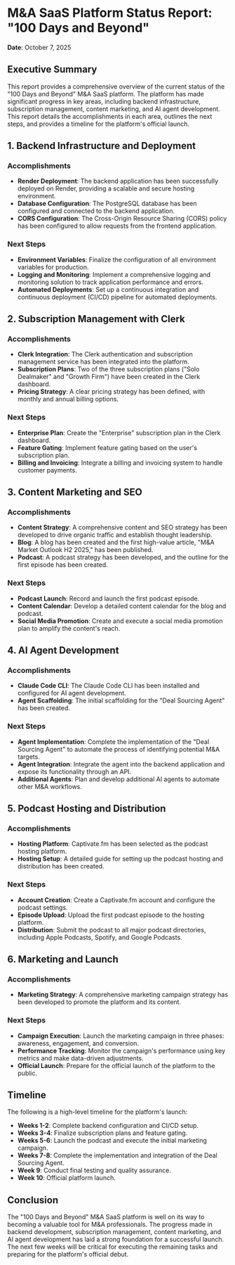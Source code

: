 # M&A SaaS Platform Status Report: "100 Days and Beyond"

**Date**: October 7, 2025

## Executive Summary

This report provides a comprehensive overview of the current status of the "100 Days and Beyond" M&A SaaS platform. The platform has made significant progress in key areas, including backend infrastructure, subscription management, content marketing, and AI agent development. This report details the accomplishments in each area, outlines the next steps, and provides a timeline for the platform's official launch.

## 1. Backend Infrastructure and Deployment

### Accomplishments

- **Render Deployment**: The backend application has been successfully deployed on Render, providing a scalable and secure hosting environment.
- **Database Configuration**: The PostgreSQL database has been configured and connected to the backend application.
- **CORS Configuration**: The Cross-Origin Resource Sharing (CORS) policy has been configured to allow requests from the frontend application.

### Next Steps

- **Environment Variables**: Finalize the configuration of all environment variables for production.
- **Logging and Monitoring**: Implement a comprehensive logging and monitoring solution to track application performance and errors.
- **Automated Deployments**: Set up a continuous integration and continuous deployment (CI/CD) pipeline for automated deployments.

## 2. Subscription Management with Clerk

### Accomplishments

- **Clerk Integration**: The Clerk authentication and subscription management service has been integrated into the platform.
- **Subscription Plans**: Two of the three subscription plans ("Solo Dealmaker" and "Growth Firm") have been created in the Clerk dashboard.
- **Pricing Strategy**: A clear pricing strategy has been defined, with monthly and annual billing options.

### Next Steps

- **Enterprise Plan**: Create the "Enterprise" subscription plan in the Clerk dashboard.
- **Feature Gating**: Implement feature gating based on the user's subscription plan.
- **Billing and Invoicing**: Integrate a billing and invoicing system to handle customer payments.

## 3. Content Marketing and SEO

### Accomplishments

- **Content Strategy**: A comprehensive content and SEO strategy has been developed to drive organic traffic and establish thought leadership.
- **Blog**: A blog has been created and the first high-value article, "M&A Market Outlook H2 2025," has been published.
- **Podcast**: A podcast strategy has been developed, and the outline for the first episode has been created.

### Next Steps

- **Podcast Launch**: Record and launch the first podcast episode.
- **Content Calendar**: Develop a detailed content calendar for the blog and podcast.
- **Social Media Promotion**: Create and execute a social media promotion plan to amplify the content's reach.

## 4. AI Agent Development

### Accomplishments

- **Claude Code CLI**: The Claude Code CLI has been installed and configured for AI agent development.
- **Agent Scaffolding**: The initial scaffolding for the "Deal Sourcing Agent" has been created.

### Next Steps

- **Agent Implementation**: Complete the implementation of the "Deal Sourcing Agent" to automate the process of identifying potential M&A targets.
- **Agent Integration**: Integrate the agent into the backend application and expose its functionality through an API.
- **Additional Agents**: Plan and develop additional AI agents to automate other M&A workflows.

## 5. Podcast Hosting and Distribution

### Accomplishments

- **Hosting Platform**: Captivate.fm has been selected as the podcast hosting platform.
- **Hosting Setup**: A detailed guide for setting up the podcast hosting and distribution has been created.

### Next Steps

- **Account Creation**: Create a Captivate.fm account and configure the podcast settings.
- **Episode Upload**: Upload the first podcast episode to the hosting platform.
- **Distribution**: Submit the podcast to all major podcast directories, including Apple Podcasts, Spotify, and Google Podcasts.

## 6. Marketing and Launch

### Accomplishments

- **Marketing Strategy**: A comprehensive marketing campaign strategy has been developed to promote the platform and its content.

### Next Steps

- **Campaign Execution**: Launch the marketing campaign in three phases: awareness, engagement, and conversion.
- **Performance Tracking**: Monitor the campaign's performance using key metrics and make data-driven adjustments.
- **Official Launch**: Prepare for the official launch of the platform to the public.

## Timeline

The following is a high-level timeline for the platform's launch:

- **Weeks 1-2**: Complete backend configuration and CI/CD setup.
- **Weeks 3-4**: Finalize subscription plans and feature gating.
- **Weeks 5-6**: Launch the podcast and execute the initial marketing campaign.
- **Weeks 7-8**: Complete the implementation and integration of the Deal Sourcing Agent.
- **Week 9**: Conduct final testing and quality assurance.
- **Week 10**: Official platform launch.

## Conclusion

The "100 Days and Beyond" M&A SaaS platform is well on its way to becoming a valuable tool for M&A professionals. The progress made in backend development, subscription management, content marketing, and AI agent development has laid a strong foundation for a successful launch. The next few weeks will be critical for executing the remaining tasks and preparing for the platform's official debut.
